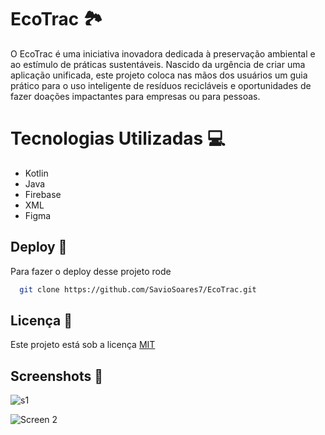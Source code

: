 
# EcoTrac 🏞

O EcoTrac é uma iniciativa inovadora dedicada à preservação ambiental e ao estímulo de práticas sustentáveis. Nascido da urgência de criar uma aplicação unificada, este projeto coloca nas mãos dos usuários um guia prático para o uso inteligente de resíduos recicláveis e oportunidades de fazer doações impactantes para empresas ou para pessoas.

# Tecnologias Utilizadas 💻
- Kotlin
- Java
- Firebase
- XML
- Figma


## Deploy 🚧

Para fazer o deploy desse projeto rode

```bash
  git clone https://github.com/SavioSoares7/EcoTrac.git
```


## Licença 🦺

Este projeto está sob a licença [MIT](https://choosealicense.com/licenses/mit/)


## Screenshots 📱

![s1](https://github.com/SavioSoares7/EcoTrac/assets/91674510/5e2c19b0-7a5b-4229-bd4a-2b559d8daf52)

![Screen 2](https://github.com/SavioSoares7/EcoTrac/assets/91674510/a04f8165-6a86-449c-a75d-17cedf1fa812)


